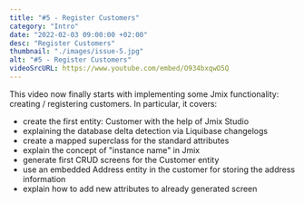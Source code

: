```yaml
---
title: "#5 - Register Customers"
category: "Intro"
date: "2022-02-03 09:00:00 +02:00"
desc: "Register Customers"
thumbnail: "./images/issue-5.jpg"
alt: "#5 - Register Customers"
videoSrcURL: https://www.youtube.com/embed/O934bxqwO5Q
---
```


This video now finally starts with implementing some Jmix functionality: creating / registering customers. In particular, it covers:

* create the first entity: Customer with the help of Jmix Studio
* explaining the database delta detection via Liquibase changelogs
* create a mapped superclass for the standard attributes
* explain the concept of "instance name" in Jmix
* generate first CRUD screens for the Customer entity
* use an embedded Address entity in the customer for storing the address information
* explain how to add new attributes to already generated screen